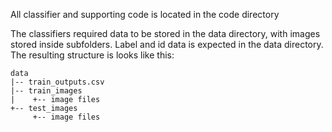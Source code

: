 All classifier and supporting code is located in the code directory

The classifiers required data to be stored in the data directory, with
images stored inside subfolders. Label and id data is expected in the
data directory. The resulting structure is looks like this:

````
data
|-- train_outputs.csv
|-- train_images
|    +-- image files
+-- test_images
     +-- image files
````
